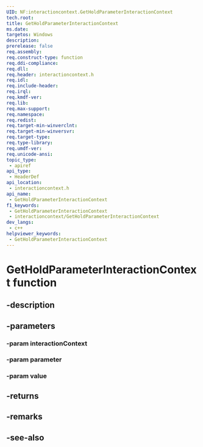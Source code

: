 ```yaml
---
UID: NF:interactioncontext.GetHoldParameterInteractionContext
tech.root: 
title: GetHoldParameterInteractionContext
ms.date: 
targetos: Windows
description: 
prerelease: false
req.assembly: 
req.construct-type: function
req.ddi-compliance: 
req.dll: 
req.header: interactioncontext.h
req.idl: 
req.include-header: 
req.irql: 
req.kmdf-ver: 
req.lib: 
req.max-support: 
req.namespace: 
req.redist: 
req.target-min-winverclnt: 
req.target-min-winversvr: 
req.target-type: 
req.type-library: 
req.umdf-ver: 
req.unicode-ansi: 
topic_type:
 - apiref
api_type:
 - HeaderDef
api_location:
 - interactioncontext.h
api_name:
 - GetHoldParameterInteractionContext
f1_keywords:
 - GetHoldParameterInteractionContext
 - interactioncontext/GetHoldParameterInteractionContext
dev_langs:
 - c++
helpviewer_keywords:
 - GetHoldParameterInteractionContext
---
```


# GetHoldParameterInteractionContext function

## -description

## -parameters

### -param interactionContext

### -param parameter

### -param value

## -returns

## -remarks

## -see-also

